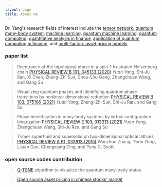 ```yaml
---
layout: page
title: About Me
---
```


Dr. Yang's research fields of interest include the [tensor network](https://en.wikipedia.org/wiki/Tensor_network), 
[quantum many-body system](https://en.wikipedia.org/wiki/Many-body_problem),
[machine learning](https://en.wikipedia.org/wiki/Machine_learning), 
[quantum machine learning](https://en.wikipedia.org/wiki/Quantum_machine_learning), 
[quantum computing](https://en.wikipedia.org/wiki/Quantum_computing), 
[quantitative analysis in finance](https://en.wikipedia.org/wiki/Quantitative_analysis_(finance)), 
[application of quantum computing in finance](https://www.ibm.com/thought-leadership/institute-business-value/report/exploring-quantum-financial),
and [multi-factors asset pricing models](https://www.investopedia.com/terms/m/multifactor-model.asp).   

### paper list 
> Reentrance of the topological phase in a spin-1 frustrated Heisenberg chain
>[PHYSICAL REVIEW B 101, 045133 (2020)](https://journals.aps.org/prb/abstract/10.1103/PhysRevB.101.045133)
>_Yuan Yang_, Shi-Ju Ran, Xi Chen, Zheng-Zhi Sun, Shou-Shu Gong, Zhengchuan Wang, and Gang Su 

> Visualizing quantum phases and identifying quantum phase transitions by nonlinear dimensional reduction 
>[PHYSICAL REVIEW B 103, 075106 (2021)](https://journals.aps.org/prb/abstract/10.1103/PhysRevB.103.075106)
>_Yuan Yang_, Zheng-Zhi Sun, Shi-Ju Ran, and Gang Su

> Phase identification in many-body systems by virtual configuration binarization
>[PHYSICAL REVIEW E 103, 013313 (2021)](https://journals.aps.org/pre/abstract/10.1103/PhysRevE.103.013313)
>_Yuan Yang_, Zhengchuan Wang, Shi-Ju Ran, and Gang Su

> Trimer superfluid and supersolid on two-dimensional optical lattices
>[PHYSICAL REVIEW A 91, 033613 (2015)](https://journals.aps.org/pra/abstract/10.1103/PhysRevA.91.033613)
>Wanzhou Zhang, _Yuan Yang_, Lijuan Guo, Chengxiang Ding, and Tony C. Scott

### open source codes contribution 
> [Q-TSNE](https://github.com/yangyuan16/QSvisualization) algorithm to visualize the quantum many-body states.

> [Open source asset pricing in chinese stocks' market](https://github.com/open-assetpricing-china/stock-predictors)
